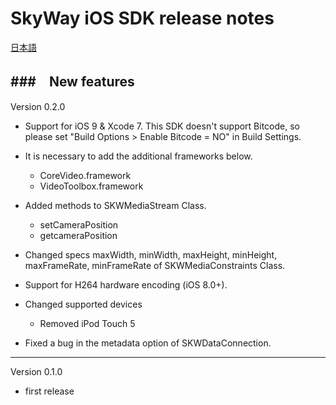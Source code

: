 SkyWay iOS SDK release notes
=============================

[日本語](./release-notes.md)

###　New features
--------------------------

Version 0.2.0

- Support for iOS 9 & Xcode 7. This SDK doesn't support Bitcode, so please set "Build Options > Enable Bitcode = NO" in Build Settings.

- It is necessary to add the additional frameworks below.
	- CoreVideo.framework
	- VideoToolbox.framework 

- Added methods to SKWMediaStream Class.
	- setCameraPosition
	- getcameraPosition

- Changed specs maxWidth, minWidth, maxHeight, minHeight, maxFrameRate, minFrameRate of SKWMediaConstraints Class.

- Support for H264 hardware encoding (iOS 8.0+).

- Changed supported devices
	- Removed iPod Touch 5

- Fixed a bug in the metadata option of SKWDataConnection.

--------------------------
Version 0.1.0

* first release
